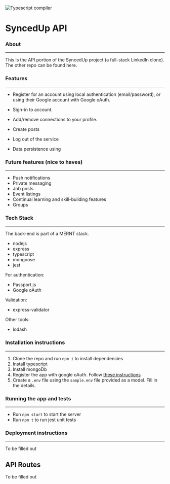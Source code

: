 ![Typescript compiler](https://github.com/chingu-voyages/v25-bears-team-05-repo2/workflows/Typescript%20compiler/badge.svg)
# SyncedUp API

### About

---

This is the API portion of the SyncedUp project (a full-stack LinkedIn clone). The other repo can be found here.

### Features

---

- Register for an account using local authentication (email/password), or using their Google account with Google oAuth.

- Sign-in to account.
- Add/remove connections to your profile.
- Create posts

- Log out of the service
- Data persistence using

### Future features (nice to haves)

---

- Push notifications
- Private messaging
- Job posts
- Event listings
- Continual learning and skill-building features
- Groups

### Tech Stack

---

The back-end is part of a MERNT stack.

- nodejs
- express
- typescript
- mongoose
- jest

For authentication:

- Passport js
- Google oAuth

Validation:

- express-validator

Other tools:

- lodash

### Installation instructions

---

1. Clone the repo and run `npm i` to install dependencies
2. Install typescript
3. Install mongoDb
4. Register the app with google oAuth. Follow [these instructions](https://developers.google.com/identity/protocols/oauth2)
5. Create a `.env` file using the `sample.env` file
   provided as a model. Fill in the details.

### Running the app and tests

---

- Run `npm start` to start the server
- Run `npm t` to run jest unit tests

### Deployment instructions

---

To be filled out

## API Routes

To be filled out
